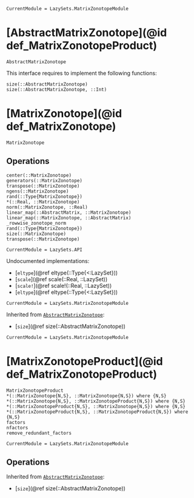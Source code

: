 ```@meta
CurrentModule = LazySets.MatrixZonotopeModule
```

# [AbstractMatrixZonotope](@id def_MatrixZonotopeProduct)
```@docs
AbstractMatrixZonotope
```

This interface requires to implement the following functions:
```@docs
size(::AbstractMatrixZonotope)
size(::AbstractMatrixZonotope, ::Int)
```

# [MatrixZonotope](@id def_MatrixZonotope)

```@docs
MatrixZonotope
```

## Operations

```@docs
center(::MatrixZonotope)
generators(::MatrixZonotope)
transpose(::MatrixZonotope)
ngens(::MatrixZonotope)
rand(::Type{MatrixZonotope})
*(::Real, ::MatrixZonotope)
norm(::MatrixZonotope, ::Real)
linear_map(::AbstractMatrix, ::MatrixZonotope)
linear_map(::MatrixZonotope, ::AbstractMatrix)
_rowwise_zonotope_norm
rand(::Type{MatrixZonotope})
size(::MatrixZonotope)
transpose(::MatrixZonotope)
```

```@meta
CurrentModule = LazySets.API
```

Undocumented implementations:
* [`eltype`](@ref eltype(::Type{<:LazySet}))
* [`scale`](@ref scale(::Real, ::LazySet))
* [`scale!`](@ref scale!(::Real, ::LazySet))
* [`eltype`](@ref eltype(::Type{<:LazySet}))

```@meta
CurrentModule = LazySets.MatrixZonotopeModule
```

Inherited from [`AbstractMatrixZonotope`](@ref):
* [`size`](@ref size(::AbstractMatrixZonotope))

```@meta
CurrentModule = LazySets.MatrixZonotopeModule
```

# [MatrixZonotopeProduct](@id def_MatrixZonotopeProduct)
```@docs
MatrixZonotopeProduct
*(::MatrixZonotope{N,S}, ::MatrixZonotope{N,S}) where {N,S}
*(::MatrixZonotope{N,S}, ::MatrixZonotopeProduct{N,S}) where {N,S}
*(::MatrixZonotopeProduct{N,S}, ::MatrixZonotope{N,S}) where {N,S}
*(::MatrixZonotopeProduct{N,S}, ::MatrixZonotopeProduct{N,S}) where {N,S}
factors
nfactors
remove_redundant_factors
```

```@meta
CurrentModule = LazySets.MatrixZonotopeModule
```

## Operations 
Inherited from [`AbstractMatrixZonotope`](@ref):
* [`size`](@ref size(::AbstractMatrixZonotope))
